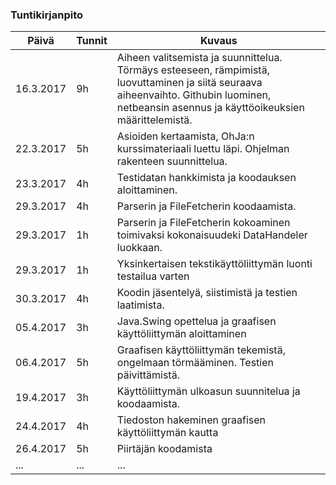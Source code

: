 ### Tuntikirjanpito
Päivä | Tunnit | Kuvaus
---|---|---
16.3.2017 | 9h | Aiheen valitsemista ja suunnittelua. Törmäys esteeseen, rämpimistä, luovuttaminen ja siitä seuraava aiheenvaihto. Githubin luominen, netbeansin asennus ja käyttöoikeuksien määrittelemistä.
22.3.2017 | 5h | Asioiden kertaamista, OhJa:n kurssimateriaali luettu läpi. Ohjelman rakenteen suunnittelua.
23.3.2017 | 4h | Testidatan hankkimista ja koodauksen aloittaminen.
29.3.2017 | 4h | Parserin ja FileFetcherin koodaamista.
29.3.2017 | 1h | Parserin ja FileFetcherin kokoaminen toimivaksi kokonaisuudeki DataHandeler luokkaan.
29.3.2017 | 1h | Yksinkertaisen tekstikäyttöliittymän luonti testailua varten
30.3.2017 | 4h | Koodin jäsentelyä, siistimistä ja testien laatimista.
05.4.2017 | 3h | Java.Swing opettelua ja graafisen käyttöliittymän aloittaminen
06.4.2017 | 5h | Graafisen käyttöliittymän tekemistä, ongelmaan törmääminen. Testien päivittämistä.
19.4.2017 | 3h | Käyttöliittymän ulkoasun suunnitelua ja koodaamista.
24.4.2017 | 4h | Tiedoston hakeminen graafisen käyttöliittymän kautta
26.4.2017 | 5h | Piirtäjän koodamista
...|...|...|
